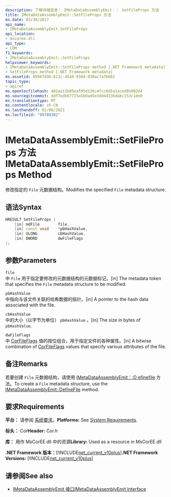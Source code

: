 ```yaml
---
description: 了解详细信息： IMetaDataAssemblyEmit：： SetFileProps 方法
title: IMetaDataAssemblyEmit::SetFileProps 方法
ms.date: 03/30/2017
api_name:
- IMetaDataAssemblyEmit.SetFileProps
api_location:
- mscoree.dll
api_type:
- COM
f1_keywords:
- IMetaDataAssemblyEmit::SetFileProps
helpviewer_keywords:
- IMetaDataAssemblyEmit::SetFileProps method [.NET Framework metadata]
- SetFileProps method [.NET Framework metadata]
ms.assetid: 85667d38-611c-45a9-938d-930ac7a7b681
topic_type:
- apiref
ms.openlocfilehash: 482aa11b85eaf05d126c4fcc0d5a1aced85002d4
ms.sourcegitcommit: ddf7edb67715a5b9a45e3dd44536dabc153c1de0
ms.translationtype: MT
ms.contentlocale: zh-CN
ms.lasthandoff: 02/06/2021
ms.locfileid: "99789302"
---
```

# <a name="imetadataassemblyemitsetfileprops-method"></a><span data-ttu-id="b6f87-103">IMetaDataAssemblyEmit::SetFileProps 方法</span><span class="sxs-lookup"><span data-stu-id="b6f87-103">IMetaDataAssemblyEmit::SetFileProps Method</span></span>

<span data-ttu-id="b6f87-104">修改指定的 `File` 元数据结构。</span><span class="sxs-lookup"><span data-stu-id="b6f87-104">Modifies the specified `File` metadata structure.</span></span>  
  
## <a name="syntax"></a><span data-ttu-id="b6f87-105">语法</span><span class="sxs-lookup"><span data-stu-id="b6f87-105">Syntax</span></span>  
  
```cpp  
HRESULT SetFileProps (  
    [in] mdFile        file,  
    [in] const void    *pbHashValue,
    [in] ULONG         cbHashValue,  
    [in] DWORD         dwFileFlags  
);  
```  
  
## <a name="parameters"></a><span data-ttu-id="b6f87-106">参数</span><span class="sxs-lookup"><span data-stu-id="b6f87-106">Parameters</span></span>  

 `file`  
 <span data-ttu-id="b6f87-107">中 `File` 用于指定要修改的元数据结构的元数据标记。</span><span class="sxs-lookup"><span data-stu-id="b6f87-107">[in] The metadata token that specifies the `File` metadata structure to be modified.</span></span>  
  
 `pbHashValue`  
 <span data-ttu-id="b6f87-108">中指向与该文件关联的哈希数据的指针。</span><span class="sxs-lookup"><span data-stu-id="b6f87-108">[in] A pointer to the hash data associated with the file.</span></span>  
  
 `cbHashValue`  
 <span data-ttu-id="b6f87-109">中的大小（以字节为单位） `pbHashValue` 。</span><span class="sxs-lookup"><span data-stu-id="b6f87-109">[in] The size in bytes of `pbHashValue`.</span></span>  
  
 `dwFileFlags`  
 <span data-ttu-id="b6f87-110">中 [CorFileFlags](corfileflags-enumeration.md) 值的按位组合，用于指定文件的各种属性。</span><span class="sxs-lookup"><span data-stu-id="b6f87-110">[in] A bitwise combination of [CorFileFlags](corfileflags-enumeration.md) values that specify various attributes of the file.</span></span>  
  
## <a name="remarks"></a><span data-ttu-id="b6f87-111">备注</span><span class="sxs-lookup"><span data-stu-id="b6f87-111">Remarks</span></span>  

 <span data-ttu-id="b6f87-112">若要创建 `File` 元数据结构，请使用 [IMetaDataAssemblyEmit：:D efinefile](imetadataassemblyemit-definefile-method.md) 方法。</span><span class="sxs-lookup"><span data-stu-id="b6f87-112">To create a `File` metadata structure, use the [IMetaDataAssemblyEmit::DefineFile](imetadataassemblyemit-definefile-method.md) method.</span></span>  
  
## <a name="requirements"></a><span data-ttu-id="b6f87-113">要求</span><span class="sxs-lookup"><span data-stu-id="b6f87-113">Requirements</span></span>  

 <span data-ttu-id="b6f87-114">**平台：** 请参阅 [系统要求](../../get-started/system-requirements.md)。</span><span class="sxs-lookup"><span data-stu-id="b6f87-114">**Platforms:** See [System Requirements](../../get-started/system-requirements.md).</span></span>  
  
 <span data-ttu-id="b6f87-115">**标头：** Cor</span><span class="sxs-lookup"><span data-stu-id="b6f87-115">**Header:** Cor.h</span></span>  
  
 <span data-ttu-id="b6f87-116">**库：** 用作 MsCorEE.dll 中的资源</span><span class="sxs-lookup"><span data-stu-id="b6f87-116">**Library:** Used as a resource in MsCorEE.dll</span></span>  
  
 <span data-ttu-id="b6f87-117">**.NET Framework 版本：**[!INCLUDE[net_current_v10plus](../../../../includes/net-current-v10plus-md.md)]</span><span class="sxs-lookup"><span data-stu-id="b6f87-117">**.NET Framework Versions:** [!INCLUDE[net_current_v10plus](../../../../includes/net-current-v10plus-md.md)]</span></span>  
  
## <a name="see-also"></a><span data-ttu-id="b6f87-118">请参阅</span><span class="sxs-lookup"><span data-stu-id="b6f87-118">See also</span></span>

- [<span data-ttu-id="b6f87-119">IMetaDataAssemblyEmit 接口</span><span class="sxs-lookup"><span data-stu-id="b6f87-119">IMetaDataAssemblyEmit Interface</span></span>](imetadataassemblyemit-interface.md)
